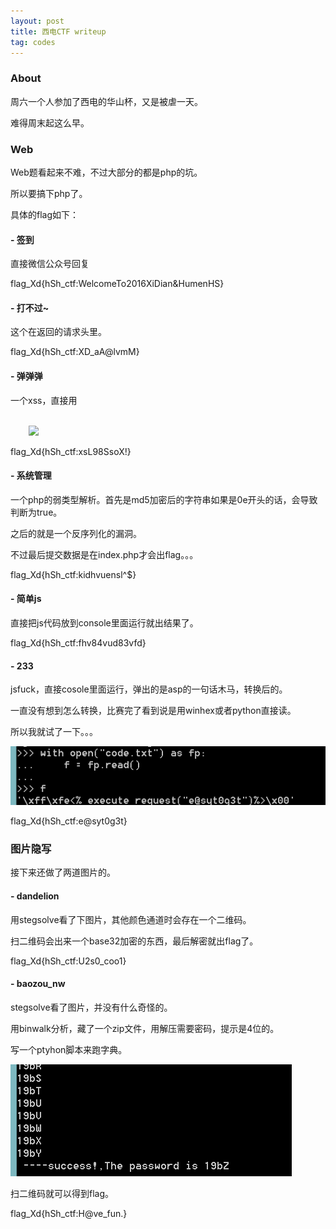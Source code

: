 ```yaml
---
layout: post
title: 西电CTF writeup
tag: codes
---
```


### About

周六一个人参加了西电的华山杯，又是被虐一天。

难得周末起这么早。

### Web

Web题看起来不难，不过大部分的都是php的坑。

所以要搞下php了。

具体的flag如下：

#### - 签到

直接微信公众号回复

flag_Xd{hSh_ctf:WelcomeTo2016XiDian&HumenHS}

#### - 打不过~

这个在返回的请求头里。

flag_Xd{hSh_ctf:XD_aA@lvmM}

#### - 弹弹弹

一个xss，直接用

<code>
	<img src="#" onerror=alert(1)>
</code>

flag_Xd{hSh_ctf:xsL98SsoX!}

#### - 系统管理

一个php的弱类型解析。首先是md5加密后的字符串如果是0e开头的话，会导致判断为true。

之后的就是一个反序列化的漏洞。

不过最后提交数据是在index.php才会出flag。。。

flag_Xd{hSh_ctf:kidhvuensl^$}

#### - 简单js

直接把js代码放到console里面运行就出结果了。

flag_Xd{hSh_ctf:fhv84vud83vfd}

#### - 233

jsfuck，直接cosole里面运行，弹出的是asp的一句话木马，转换后的。

一直没有想到怎么转换，比赛完了看到说是用winhex或者python直接读。

所以我就试了一下。。。

<img src="/images/ansi2unicode.png">

flag_Xd{hSh_ctf:e@syt0g3t}


### 图片隐写

接下来还做了两道图片的。

#### - dandelion

用stegsolve看了下图片，其他颜色通道时会存在一个二维码。

扫二维码会出来一个base32加密的东西，最后解密就出flag了。

flag_Xd{hSh_ctf:U2s0_coo1}

#### - baozou_nw

stegsolve看了图片，并没有什么奇怪的。

用binwalk分析，藏了一个zip文件，用解压需要密码，提示是4位的。

写一个ptyhon脚本来跑字典。

<img src="/images/zip.png">

扫二维码就可以得到flag。

flag_Xd{hSh_ctf:H@ve_fun.}